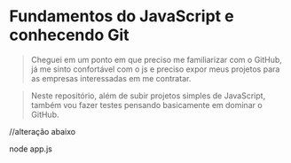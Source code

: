 <h1>Fundamentos do JavaScript e conhecendo Git</h1>

>Cheguei em um ponto em que preciso me familiarizar com o GitHub, já me sinto confortável com o js e preciso expor meus projetos para as empresas interessadas em me contratar.

>Neste repositório, além de subir projetos simples de JavaScript, também vou fazer testes pensando basicamente em dominar o GitHub.

//alteração abaixo

node app.js
